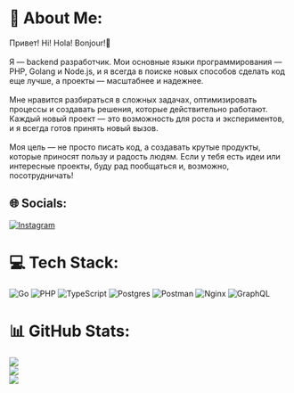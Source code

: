 # 💫 About Me:
Привет! Hi! Hola! Bonjour!👋<br><br>Я — backend разработчик. Мои основные языки программирования — PHP, Golang и Node.js, и я всегда в поиске новых способов сделать код еще лучше, а проекты — масштабнее и надежнее. <br><br>Мне нравится разбираться в сложных задачах, оптимизировать процессы и создавать решения, которые действительно работают. Каждый новый проект — это возможность для роста и экспериментов, и я всегда готов принять новый вызов.<br><br>Моя цель — не просто писать код, а создавать крутые продукты, которые приносят пользу и радость людям. Если у тебя есть идеи или интересные проекты, буду рад пообщаться и, возможно, посотрудничать!<br>


## 🌐 Socials:
[![Instagram](https://img.shields.io/badge/Instagram-%23E4405F.svg?logo=Instagram&logoColor=white)](https://instagram.com/dryundel021) 

# 💻 Tech Stack:
![Go](https://img.shields.io/badge/go-%2300ADD8.svg?style=for-the-badge&logo=go&logoColor=white) ![PHP](https://img.shields.io/badge/php-%23777BB4.svg?style=for-the-badge&logo=php&logoColor=white) ![TypeScript](https://img.shields.io/badge/typescript-%23007ACC.svg?style=for-the-badge&logo=typescript&logoColor=white) ![Postgres](https://img.shields.io/badge/postgres-%23316192.svg?style=for-the-badge&logo=postgresql&logoColor=white) ![Postman](https://img.shields.io/badge/Postman-FF6C37?style=for-the-badge&logo=postman&logoColor=white) ![Nginx](https://img.shields.io/badge/nginx-%23009639.svg?style=for-the-badge&logo=nginx&logoColor=white) ![GraphQL](https://img.shields.io/badge/-GraphQL-E10098?style=for-the-badge&logo=graphql&logoColor=white)
# 📊 GitHub Stats:
![](https://github-readme-stats.vercel.app/api?username=dryundel&theme=tokyonight&hide_border=false&include_all_commits=true&count_private=true)<br/>
![](https://github-readme-streak-stats.herokuapp.com/?user=dryundel&theme=tokyonight&hide_border=false)<br/>
![](https://github-readme-stats.vercel.app/api/top-langs/?username=dryundel&theme=tokyonight&hide_border=false&include_all_commits=true&count_private=true&layout=compact)
